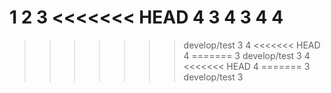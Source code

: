 1
2
3
<<<<<<< HEAD
4
3
4
3
4
4
=======
>>>>>>> develop/test
3
4
<<<<<<< HEAD
4
=======
3
>>>>>>> develop/test
3
4
<<<<<<< HEAD
4
=======
3
>>>>>>> develop/test
3

